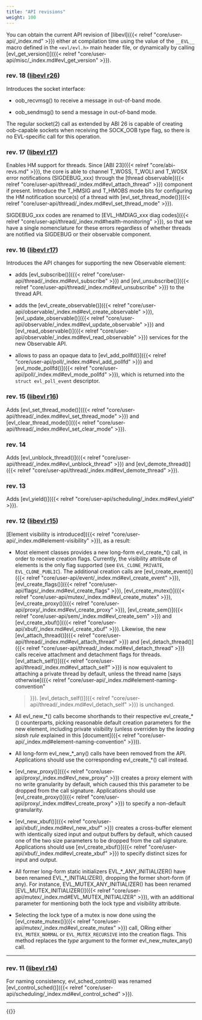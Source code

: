 ```yaml
---
title: "API revisions"
weight: 100
---
```


You can obtain the current API revision of [libevl]({{< relref
"core/user-api/_index.md" >}}) either at compilation time using the
value of the `__EVL__` macro defined in the `<evl/evl.h>` main header
file, or dynamically by calling [evl_get_version()]({{< relref
"core/user-api/misc/_index.md#evl_get_version" >}}).

### rev. 18 ([libevl r26](https://git.xenomai.org/xenomai4/libevl/-/tags/r26))

Introduces the socket interface:

- oob_recvmsg() to receive a message in out-of-band mode.

- oob_sendmsg() to send a message in out-of-band mode.

The regular socket(2) call as extended by ABI 26 is capable of
creating oob-capable sockets when receiving the SOCK_OOB type flag, so
there is no EVL-specific call for this operation.

### rev. 17 ([libevl r17](https://git.xenomai.org/xenomai4/libevl/-/tags/r17))

Enables HM support for threads. Since [ABI 23]({{< relref
"core/abi-revs.md" >}}), the core is able to channel T_WOSS, T_WOLI
and T_WOSX error notifications (SIGDEBUG_xxx) through the [thread
observable]({{< relref
"core/user-api/thread/_index.md#evl_attach_thread" >}}) component if
present. Introduce the T_HMSIG and T_HMOBS mode bits for configuring
the HM notification source(s) of a thread with
[evl_set_thread_mode()]({{< relref
"core/user-api/thread/_index.md#evl_set_thread_mode" >}}).
    
SIGDEBUG_xxx codes are renamed to [EVL_HMDIAG_xxx diag codes]({{<
relref "core/user-api/thread/_index.md#health-monitoring" >}}), so
that we have a single nomenclature for these errors regardless of
whether threads are notified via SIGDEBUG or their observable
component.

### rev. 16 ([libevl r17](https://git.xenomai.org/xenomai4/libevl/-/tags/r17))

Introduces the API changes for supporting the new Observable element:

- adds [evl_subscribe()]({{< relref
  "core/user-api/thread/_index.md#evl_subscribe" >}}) and
  [evl_unsubscribe()]({{< relref
  "core/user-api/thread/_index.md#evl_unsubscribe" >}}) to the thread
  API.

- adds the [evl_create_observable()]({{< relref
  "core/user-api/observable/_index.md#evl_create_observable" >}}),
  [evl_update_observable()]({{< relref
  "core/user-api/observable/_index.md#evl_update_observable" >}}) and
  [evl_read_observable()]({{< relref
  "core/user-api/observable/_index.md#evl_read_observable" >}}) services
  for the new Observable API.

- allows to pass an opaque data to [evl_add_pollfd()]({{< relref
  "core/user-api/poll/_index.md#evl_add_pollfd" >}}) and
  [evl_mode_pollfd()]({{< relref
  "core/user-api/poll/_index.md#evl_mode_pollfd" >}}), which is
  returned into the `struct evl_poll_event` descriptor.

### rev. 15 ([libevl r16](https://git.xenomai.org/xenomai4/libevl/-/tags/r16))

Adds [evl_set_thread_mode()]({{< relref
"core/user-api/thread/_index.md#evl_set_thread_mode" >}}) and
[evl_clear_thread_mode()]({{< relref
"core/user-api/thread/_index.md#evl_set_clear_mode" >}}).

### rev. 14

Adds [evl_unblock_thread()]({{< relref
"core/user-api/thread/_index.md#evl_unblock_thread" >}}) and
[evl_demote_thread()]({{< relref
"core/user-api/thread/_index.md#evl_demote_thread" >}}).

### rev. 13

Adds [evl_yield()]({{< relref
"core/user-api/scheduling/_index.md#evl_yield" >}}).

### rev. 12 ([libevl r15](https://git.xenomai.org/xenomai4/libevl/-/tags/r15))

[Element visibility is introduced]({{< relref
"core/user-api/_index.md#element-visibility" >}}), as a result:

- Most element classes provides a new long-form evl\_create\_*() call,
  in order to receive creation flags. Currently, the visibility
  attribute of elements is the only flag supported (see
  `EVL_CLONE_PRIVATE`, `EVL_CLONE_PUBLIC`). The additional creation
  calls are [evl_create_event()]({{< relref
  "core/user-api/event/_index.md#evl_create_event" >}}),
  [evl_create_flags()]({{< relref
  "core/user-api/flags/_index.md#evl_create_flags" >}}),
  [evl_create_mutex()]({{< relref
  "core/user-api/mutex/_index.md#evl_create_mutex" >}}),
  [evl_create_proxy()]({{< relref
  "core/user-api/proxy/_index.md#evl_create_proxy" >}}),
  [evl_create_sem()]({{< relref
  "core/user-api/sem/_index.md#evl_create_sem" >}}) and
  [evl_create_xbuf()]({{< relref
  "core/user-api/xbuf/_index.md#evl_create_xbuf" >}}).  Likewise, the
  new [evl_attach_thread()]({{< relref
  "core/user-api/thread/_index.md#evl_attach_thread" >}}) and
  [evl_detach_thread()]({{< relref
  "core/user-api/thread/_index.md#evl_detach_thread" >}}) calls
  receive attachment and detachment flags for
  threads. [evl_attach_self()]({{< relref
  "core/user-api/thread/_index.md#evl_attach_self" >}}) is now
  equivalent to attaching a private thread by default, unless the
  thread name [says otherwise]({{< relref
  "core/user-api/_index.md#element-naming-convention"
  >}}). [evl_detach_self()]({{< relref
  "core/user-api/thread/_index.md#evl_detach_self" >}}) is unchanged.

- All evl\_new\_\*() calls become shorthands to their respective
  evl\_create\_*() counterparts, picking reasonable default creation
  parameters for the new element, including private visibility (unless
  overriden by the _leading slash rule_ explained in this
  [document]({{< relref
  "core/user-api/_index.md#element-naming-convention" >}})).

- All long-form evl\_new\_\*_any() calls have been removed from the
  API. Applications should use the corresponding evl\_create\_*() call
  instead.

- [evl_new_proxy()]({{< relref
  "core/user-api/proxy/_index.md#evl_new_proxy" >}}) creates a proxy
  element with no write granularity by default, which caused this this
  parameter to be dropped from the call signature. Applications should
  use [evl_create_proxy()]({{< relref
  "core/user-api/proxy/_index.md#evl_create_proxy" >}}) to specify a
  non-default granularity.

- [evl_new_xbuf()]({{< relref
  "core/user-api/xbuf/_index.md#evl_new_xbuf" >}}) creates a
  cross-buffer element with identically sized input and output buffers
  by default, which caused one of the two size parameters to be
  dropped from the call signature. Applications should use
  [evl_create_xbuf()]({{< relref
  "core/user-api/xbuf/_index.md#evl_create_xbuf" >}}) to specify
  distinct sizes for input and output.

- All former long-form static initializers EVL\_\*\_ANY_INITIALIZER()
  have been renamed EVL\_\*\_INITIALIZER(), dropping the former
  short-form (if any). For instance, EVL_MUTEX_ANY_INITIALIZER() has
  been renamed [EVL_MUTEX_INITIALIZER()]({{< relref
  "core/user-api/mutex/_index.md#EVL_MUTEX_INITIALIZER" >}}), with an
  additional parameter for mentioning both the lock type and
  visibility attribute.

- Selecting the lock type of a mutex is now done using the
  [evl_create_mutex()]({{< relref
  "core/user-api/mutex/_index.md#evl_create_mutex" >}}) call, ORing
  either `EVL_MUTEX_NORMAL` or `EVL_MUTEX_RECURSIVE` into the creation
  flags. This method replaces the _type_ argument to the former
  evl\_new\_mutex\_any() call.

---

### rev. 11 ([libevl r14](https://git.xenomai.org/xenomai4/libevl/-/tags/r14))

For naming consistency, evl_sched_control() was renamed
[evl_control_sched()]({{< relref
"core/user-api/scheduling/_index.md#evl_control_sched" >}}).

---

{{<lastmodified>}}

